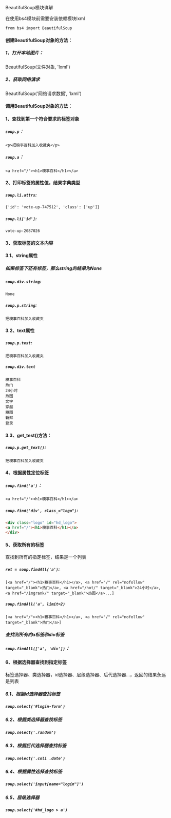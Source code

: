 BeautifulSoup模块详解

在使用bs4模块前需要安装依赖模块lxml

`from bs4 import BeautifulSoup`



#### 创建BeautifulSoup对象的方法：

##### 1、打开本地图片：

BeautifulSoup(文件对象, 'lxml')

##### 2、获取网络请求

BeautifulSoup('网络请求数据', 'lxml')



#### 调用BeautifulSoup对象的方法：

#### 1、查找到第一个符合要求的标签对象

##### `soup.p`：

`<p>把糗事百科加入收藏夹</p>`



##### `soup.a`：

`<a href="/"><h1>糗事百科</h1></a>`



#### 2、打印标签的属性值，结果字典类型

##### `soup.li.attrs`:

`{'id': 'vote-up-747512', 'class': ['up']}`

##### `soup.li['id']`:

`vote-up-2087026`



#### 3、获取标签的文本内容

#### 3.1、string属性

##### 如果标签下还有标签，那么string的结果为None

##### `soup.div.string`:

`None`



##### `soup.p.string`:

`把糗事百科加入收藏夹`



#### 3.2、text属性

##### `soup.p.text`:

`把糗事百科加入收藏夹`



##### `soup.div.text`

```
糗事百科
热门
24小时
热图
文字
穿越
糗图
新鲜
登录
```



#### 3.3、get_test()方法：

##### `soup.p.get_text()`:

`把糗事百科加入收藏夹`



#### 4、根据属性定位标签

##### `soup.find('a')`：

`<a href="/"><h1>糗事百科</h1></a>`



##### `soup.find('div', class_="logo")`:

```html
<div class="logo" id="hd_logo">
<a href="/"><h1>糗事百科</h1></a>
</div>
```





#### 5、获取所有的标签

查找到所有的指定标签，结果是一个列表

##### `ret = soup.findAll('a')`:

```
[<a href="/"><h1>糗事百科</h1></a>, <a href="/" rel="nofollow" target="_blank">热门</a>, <a href="/hot/" target="_blank">24小时</a>, <a href="/imgrank/" target="_blank">热图</a>...]
```



##### `soup.findAll('a', limit=2)`

`[<a href="/"><h1>糗事百科</h1></a>, <a href="/" rel="nofollow" target="_blank">热门</a>]`



##### 查找到所有的a标签和div标签

##### `soup.findAll(['a', 'div'])`：



#### 6、根据选择器查找到指定标签

标签选择器、类选择器，id选择器、层级选择器、后代选择器…，返回的结果永远是列表



##### 6.1、根据id选择器查找标签

##### `soup.select('#login-form')`



##### 6.2、根据类选择器查找标签

##### `soup.select('.random')`



##### 6.3、根据后代选择器查找标签

##### `soup.select('.col1 .date')`



##### 6.4、根据属性选择查找标签

##### `soup.select('input[name="login"]')`



##### 6.5、层级选择器

##### `soup.select('#hd_logo > a')`